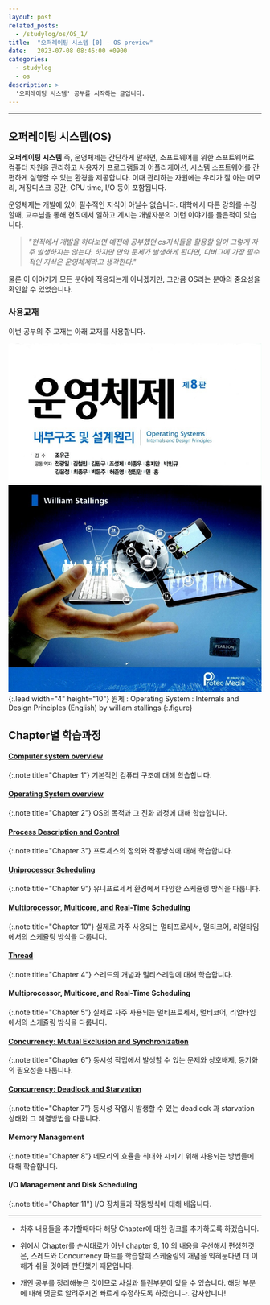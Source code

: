 ```yaml
---
layout: post
related_posts:
  - /studylog/os/OS_1/
title:  "오퍼레이팅 시스템 [0] - OS preview"
date:   2023-07-08 08:46:00 +0900
categories: 
  - studylog
  - os
description: >
  '오퍼레이팅 시스템' 공부를 시작하는 글입니다.
---
```

* * *
## 오퍼레이팅 시스템(OS)

**오퍼레이팅 시스템** 즉, 운영체제는 간단하게 말하면, 소프트웨어를 위한 소프트웨어로 컴퓨터 자원을 관리하고 사용자가 프로그램들과 어플리케이션, 시스템 소프트웨어를 간편하게 실행할 수 있는 환경을 제공합니다.
이때 관리하는 자원에는 우리가 잘 아는 메모리, 저장디스크 공간, CPU time, I/O 등이 포함됩니다.



운영체제는 개발에 있어 필수적인 지식이 아닐수 없습니다. 대학에서 다른 강의를 수강할때, 교수님을 통해 현직에서 일하고 계시는 개발자분의 이런 이야기를 들은적이 있습니다. 

>*"현직에서 개발을 하다보면 예전에 공부했던 cs지식들을 활용할 일이 그렇게 자주 발생하지는 않는다. 하지만 만약 문제가 발생하게 된다면, 디버그에 가장 필수적인 지식은 운영체제라고 생각한다."*

물론 이 이야기가 모든 분야에 적용되는게 아니겠지만, 그만큼 OS라는 분야의 중요성을 확인할 수 있었습니다.


### 사용교재
이번 공부의 주 교재는 아래 교재를 사용합니다.

![](/assets/img/blog/OS_book.jpg){:.lead width="4" height="10"}
원제 : Operating System : Internals and Design Principles (English) by william stallings
{:.figure}

## Chapter별 학습과정

#### [Computer system overview](/studylog/os/OS_1/)
{:.note title="Chapter 1"}
기본적인 컴퓨터 구조에 대해 학습합니다.

#### [Operating System overview](/studylog/os/OS_4/)
{:.note title="Chapter 2"}
OS의 목적과 그 진화 과정에 대해 학습합니다.

#### [Process Description and Control](/studylog/os/OS_5/)
{:.note title="Chapter 3"}
프로세스의 정의와 작동방식에 대해 학습합니다.

#### [Uniprocessor Scheduling](/studylog/os/OS_7/)
{:.note title="Chapter 9"}
유니프로세서 환경에서 다양한 스케쥴링 방식을 다룹니다.

#### [Multiprocessor, Multicore, and Real-Time Scheduling](/studylog/os/OS_8)
{:.note title="Chapter 10"}
실제로 자주 사용되는 멀티프로세서, 멀티코어, 리얼타임에서의 스케쥴링 방식을 다룹니다.

#### [Thread](/studylog/os/OS_9)
{:.note title="Chapter 4"}
스레드의 개념과 멀티스레딩에 대해 학습합니다.

#### Multiprocessor, Multicore, and Real-Time Scheduling
{:.note title="Chapter 5"}
실제로 자주 사용되는 멀티프로세서, 멀티코어, 리얼타임에서의 스케쥴링 방식을 다룹니다.

#### [Concurrency: Mutual Exclusion and Synchronization](/studylog/os/OS_10)
{:.note title="Chapter 6"}
동시성 작업에서 발생할 수 있는 문제와 상호배제, 동기화의 필요성을 다룹니다.

#### [Concurrency: Deadlock and Starvation](/studylog/os/OS_11)
{:.note title="Chapter 7"}
동시성 작업시 발생할 수 있는 deadlock 과 starvation 상태와 그 해결방법을 다룹니다.

#### Memory Management
{:.note title="Chapter 8"}
메모리의 효율을 최대화 시키기 위해 사용되는 방법들에 대해 학습합니다.

#### I/O Management and Disk Scheduling
{:.note title="Chapter 11"}
I/O 장치들과 작동방식에 대해 배웁니다.

* * *
* 차후 내용들을 추가할때마다 해당 Chapter에 대한 링크를 추가하도록 하겠습니다.

* 위에서 Chapter를 순서대로가 아닌 chapter 9, 10 의 내용을 우선해서 편성한것은, 스레드와 Concurrency 파트를 학습할때 스케줄링의 개념을 익혀둔다면 더 이해가 쉬울 것이라 판단했기 때문입니다.

* 개인 공부를 정리해놓은 것이므로 사실과 틀린부분이 있을 수 있습니다. 해당 부분에 대해 댓글로 알려주시면 빠르게 수정하도록 하겠습니다. 감사합니다!